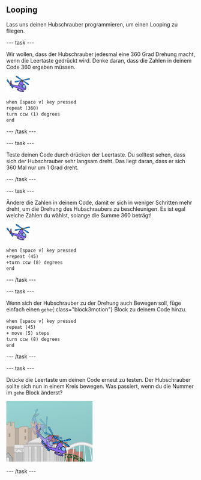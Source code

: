 ## Looping

Lass uns deinen Hubschrauber programmieren, um einen Looping zu fliegen.

--- task ---

Wir wollen, dass der Hubschrauber jedesmal eine 360 Grad Drehung macht, wenn die Leertaste gedrückt wird. Denke daran, dass die Zahlen in deinem Code 360 ergeben müssen.

![Hubschrauber Figur](images/helicopter-sprite.png)

```blocks3
when [space v] key pressed
repeat (360)
turn ccw (1) degrees
end
```

--- /task ---

--- task ---

Teste deinen Code durch drücken der Leertaste. Du solltest sehen, dass sich der Hubschrauber sehr langsam dreht. Das liegt daran, dass er sich 360 Mal nur um 1 Grad dreht.

--- /task ---

--- task ---

Ändere die Zahlen in deinem Code, damit er sich in weniger Schritten mehr dreht, um die Drehung des Hubschraubers zu beschleunigen. Es ist egal welche Zahlen du wählst, solange die Summe 360 beträgt!

![Hubschrauber Figur](images/helicopter-sprite.png)

```blocks3
when [space v] key pressed
+repeat (45)
+turn ccw (8) degrees
end
```

--- /task ---

--- task ---

Wenn sich der Hubschrauber zu der Drehung auch Bewegen soll, füge einfach einen `gehe`{:class="block3motion"} Block zu deinem Code hinzu.

```blocks3
when [space v] key pressed
repeat (45)
+ move (5) steps
turn ccw (8) degrees
end
```

--- /task ---

--- task ---

Drücke die Leertaste um deinen Code erneut zu testen. Der Hubschrauber sollte sich nun in einem Kreis bewegen. Was passiert, wenn du die Nummer im `gehe` Block änderst?

![Hubschrauber Looping](images/toys-helicopter-360-move-test.png)

--- /task ---

